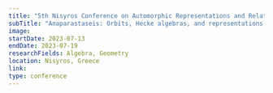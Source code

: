 ```yaml
---
title: "5th Nisyros Conference on Automorphic Representations and Related Topics"
subTitle: "Anaparastaseis: Orbits, Hecke algebras, and representations."
image:
startDate: 2023-07-13
endDate: 2023-07-19
researchFields: Algebra, Geometry
location: Nisyros, Greece
link: 
type: conference
---
```


